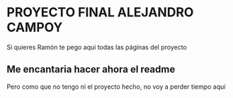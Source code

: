 # PROYECTO FINAL ALEJANDRO CAMPOY
 
Si quieres Ramón te pego aqui todas las páginas del proyecto 

## Me encantaria hacer ahora el readme

Pero como que no tengo ni el proyecto hecho, no voy a perder tiempo aquí